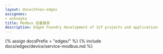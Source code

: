 ```yaml
---
layout: docwithnav-edgex
assignees:
- ashvayka
title: Modbus 设备服务
description: EdgeX Foundry development of IoT projects and applications.
---
```


{% assign docsPrefix = "edgex/" %}
{% include docs/edgex/device/service-modbus.md %}

